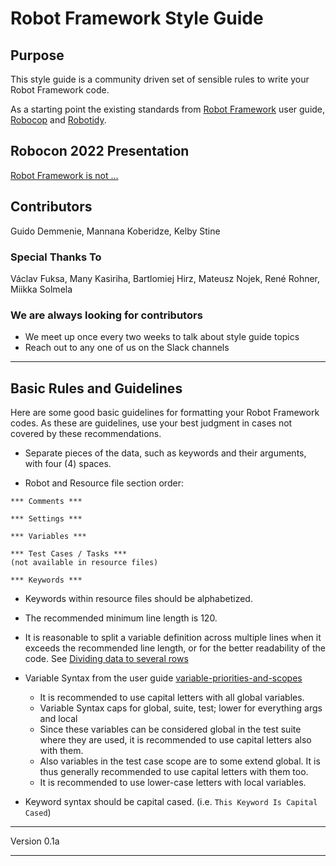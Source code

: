 # Robot Framework Style Guide

## Purpose

This style guide is a community driven set of sensible rules to write your Robot Framework code.

As a starting point the existing standards from [Robot Framework](https://robotframework.org/robotframework/latest/RobotFrameworkUserGuide.html#getting-started) user guide, [Robocop](https://github.com/MarketSquare/robotframework-robocop) and [Robotidy](https://robotidy.readthedocs.io/en/stable/).

## Robocon 2022 Presentation

[Robot Framework is not ...](https://youtu.be/Mpt_4MItha0)

## Contributors

Guido Demmenie, Mannana Koberidze, Kelby Stine

### Special Thanks To

Václav Fuksa, Many Kasiriha, Bartlomiej Hirz, Mateusz Nojek, René Rohner, Miikka Solmela

### We are always looking for contributors

- We meet up once every two weeks to talk about style guide topics
- Reach out to any one of us on the Slack channels

---

## Basic Rules and Guidelines

Here are some good basic guidelines for formatting your Robot Framework codes. As these are guidelines, use your best judgment in cases not covered by these recommendations.

- Separate pieces of the data, such as keywords and their arguments, with four (4) spaces.

- Robot and Resource file section order:

```robot
*** Comments ***

*** Settings ***

*** Variables ***

*** Test Cases / Tasks ***
(not available in resource files)

*** Keywords ***
```

- Keywords within resource files should be alphabetized.
- The recommended minimum line length is 120.
- It is reasonable to split a variable definition across multiple lines when it exceeds the recommended line length, or for the better readability of the code. See [Dividing data to several rows](https://robotframework.org/robotframework/latest/RobotFrameworkUserGuide.html#test-data-syntax)
- Variable Syntax from the user guide [variable-priorities-and-scopes](https://robotframework.org/robotframework/latest/RobotFrameworkUserGuide.html#variable-priorities-and-scopes)

  - It is recommended to use capital letters with all global variables.
  - Variable Syntax caps for global, suite, test; lower for everything args and local
  - Since these variables can be considered global in the test suite where they are used, it is recommended to use capital letters also with them.
  - Also variables in the test case scope are to some extend global. It is thus generally recommended to use capital letters with them too.
  - It is recommended to use lower-case letters with local variables.
- Keyword syntax should be capital cased. (i.e. `This Keyword Is Capital Cased`)

---

Version 0.1a

---
